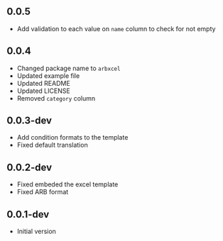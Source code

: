 ## 0.0.5

- Add validation to each value on `name` column to check for not empty

## 0.0.4

- Changed package name to `arbxcel`
- Updated example file
- Updated README
- Updated LICENSE
- Removed `category` column

## 0.0.3-dev

- Add condition formats to the template
- Fixed default translation

## 0.0.2-dev

- Fixed embeded the excel template
- Fixed ARB format

## 0.0.1-dev

- Initial version
